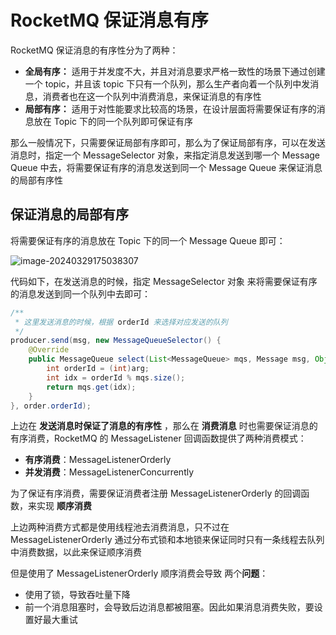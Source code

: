# RocketMQ 保证消息有序

RocketMQ 保证消息的有序性分为了两种：

- **全局有序：** 适用于并发度不大，并且对消息要求严格一致性的场景下通过创建一个 topic，并且该 topic 下只有一个队列，那么生产者向着一个队列中发消息，消费者也在这一个队列中消费消息，来保证消息的有序性
- **局部有序：** 适用于对性能要求比较高的场景，在设计层面将需要保证有序的消息放在 Topic 下的同一个队列即可保证有序

那么一般情况下，只需要保证局部有序即可，那么为了保证局部有序，可以在发送消息时，指定一个 MessageSelector 对象，来指定消息发送到哪一个 Message Queue 中去，将需要保证有序的消息发送到同一个 Message Queue 来保证消息的局部有序性

## 保证消息的局部有序

将需要保证有序的消息放在 Topic 下的同一个 Message Queue 即可：

![image-20240329175038307](https://cdn.jsdelivr.net/gh/letengzz/tc2/img202403291750009.png)

代码如下，在发送消息的时候，指定 MessageSelector 对象 来将需要保证有序的消息发送到同一个队列中去即可：

```java
/**
 * 这里发送消息的时候，根据 orderId 来选择对应发送的队列
 */
producer.send(msg, new MessageQueueSelector() {
    @Override
    public MessageQueue select(List<MessageQueue> mqs, Message msg, Object arg) {
        int orderId = (int)arg;
        int idx = orderId % mqs.size();
        return mqs.get(idx);
    }
}, order.orderId);
```

上边在 **发送消息时保证了消息的有序性** ，那么在 **消费消息** 时也需要保证消息的有序消费，RocketMQ 的 MessageListener 回调函数提供了两种消费模式：

- **有序消费**：MessageListenerOrderly
- **并发消费**：MessageListenerConcurrently

为了保证有序消费，需要保证消费者注册 MessageListenerOrderly 的回调函数，来实现 **顺序消费**

上边两种消费方式都是使用线程池去消费消息，只不过在 MessageListenerOrderly 通过分布式锁和本地锁来保证同时只有一条线程去队列中消费数据，以此来保证顺序消费

但是使用了 MessageListenerOrderly 顺序消费会导致 两个**问题**：

- 使用了锁，导致吞吐量下降
- 前一个消息阻塞时，会导致后边消息都被阻塞。因此如果消息消费失败，要设置好最大重试